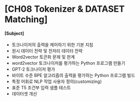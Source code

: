 # [CH08 Tokenizer & DATASET Matching]    



#### [Subject]   

- 토크나이저의 출력을 제어하기 위한 기본 지침   
- 원시 데이터 전략 및 전처리 데이터 전략   
- Word2vector 토큰화 문제 및 한계   
- word2vector 토크나이저를 평가하는 Python 프로그램 만들기   
- GPT-2 토크나이저 평가   
- 바이트 수준 BPE 알고리즘의 출력을 평가하는 Python 프로그램 빌드   
- 특정 어휘로  NLP 작업 사용자 정의(customizing)   
- 표준 T5 조건부 입력 샘플 테스트   
- 데이터셋 개선  